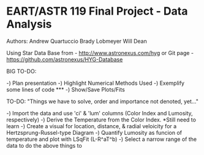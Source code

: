 # EART/ASTR 119 Final Project - Data Analysis

Authors:
  Andrew Quartuccio
  Brady Lobmeyer
  Will Dean
  
Using Star Data Base from - http://www.astronexus.com/hyg
    or
Git page - https://github.com/astronexus/HYG-Database

BIG TO-DO:

-)  Plan presentation
-)  Highlight Numerical Methods Used
-)  Exemplify some lines of code ***
-)  Show/Save Plots/Fits


TO-DO: 
"Things we have to solve, 
order and importance not denoted, yet..."

-)  Import the data and use 'ci' & 'lum' columns (Color Index and Lumosity, respectively)
-)  Derive the Temperature from the Color Index. *Still need to learn
-)  Create a visual for location, distance, & radial veloicity for a Hertzsprung-Russel-type Diagram
-)  Quantify Lumosity as funcion of temperature and plot with LSqFit (L-R^aT^b)
-)  Select a narrow range of the data to do the above things to
